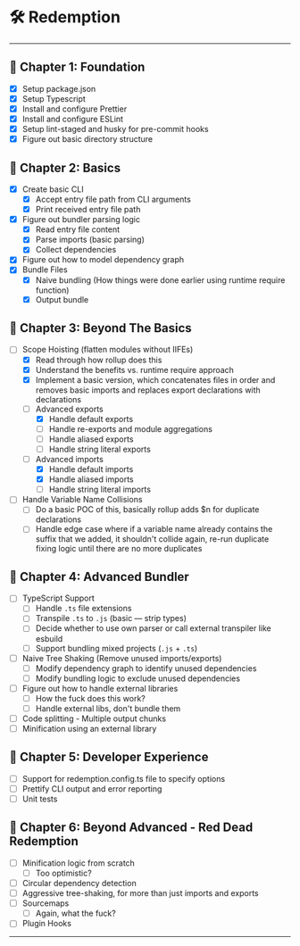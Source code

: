 # 🛠 Redemption

---

## 🎯 Chapter 1: Foundation

- [x] Setup package.json
- [x] Setup Typescript
- [x] Install and configure Prettier
- [x] Install and configure ESLint
- [x] Setup lint-staged and husky for pre-commit hooks
- [x] Figure out basic directory structure

## 🎯 Chapter 2: Basics

- [x] Create basic CLI
  - [x] Accept entry file path from CLI arguments
  - [x] Print received entry file path
- [x] Figure out bundler parsing logic
  - [x] Read entry file content
  - [x] Parse imports (basic parsing)
  - [x] Collect dependencies
- [x] Figure out how to model dependency graph
- [x] Bundle Files
  - [x] Naive bundling (How things were done earlier using runtime require function)
  - [x] Output bundle

## 🎯 Chapter 3: Beyond The Basics

- [ ] Scope Hoisting (flatten modules without IIFEs)
  - [x] Read through how rollup does this
  - [x] Understand the benefits vs. runtime require approach
  - [x] Implement a basic version, which concatenates files in order and removes basic imports and replaces export declarations with declarations
  - [ ] Advanced exports
    - [x] Handle default exports
    - [ ] Handle re-exports and module aggregations
    - [ ] Handle aliased exports
    - [ ] Handle string literal exports
  - [ ] Advanced imports
    - [x] Handle default imports
    - [x] Handle aliased imports
    - [ ] Handle string literal imports
- [ ] Handle Variable Name Collisions
  - [ ] Do a basic POC of this, basically rollup adds $n for duplicate declarations
  - [ ] Handle edge case where if a variable name already contains the suffix that we added, it shouldn't collide again, re-run duplicate fixing logic until there are no more duplicates

## 🎯 Chapter 4: Advanced Bundler

- [ ] TypeScript Support
  - [ ] Handle `.ts` file extensions
  - [ ] Transpile `.ts` to `.js` (basic — strip types)
  - [ ] Decide whether to use own parser or call external transpiler like esbuild
  - [ ] Support bundling mixed projects (`.js` + `.ts`)
- [ ] Naive Tree Shaking (Remove unused imports/exports)
  - [ ] Modify dependency graph to identify unused dependencies
  - [ ] Modify bundling logic to exclude unused dependencies
- [ ] Figure out how to handle external libraries
  - [ ] How the fuck does this work?
  - [ ] Handle external libs, don't bundle them
- [ ] Code splitting - Multiple output chunks
- [ ] Minification using an external library

## 🎯 Chapter 5: Developer Experience

- [ ] Support for redemption.config.ts file to specify options
- [ ] Prettify CLI output and error reporting
- [ ] Unit tests

## 🎯 Chapter 6: Beyond Advanced - Red Dead Redemption

- [ ] Minification logic from scratch
  - [ ] Too optimistic?
- [ ] Circular dependency detection
- [ ] Aggressive tree-shaking, for more than just imports and exports
- [ ] Sourcemaps
  - [ ] Again, what the fuck?
- [ ] Plugin Hooks

---
